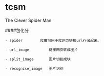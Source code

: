# tcsm
The Clever Spider Man


####包化分
```
- spider		爬虫包用于爬网页链接url存储起来。

- url_image 		链接网页转成图片

- split_image		图片切割成块

- recognise_image 	图片识别

```




